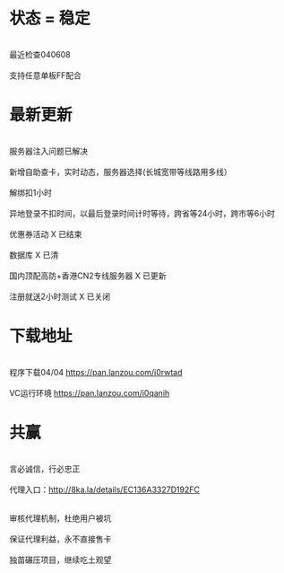 

# 状态 = 稳定

</br> 最近检查040608</br>
</br> 支持任意单板FF配合 </br>

# 最新更新
 
</br> 服务器注入问题已解决</br>
</br> 新增自助查卡，实时动态，服务器选择(长城宽带等线路用多线）</br>
</br> 解绑扣1小时</br>
</br> 异地登录不扣时间，以最后登录时间计时等待，跨省等24小时，跨市等6小时</br> 
</br> 优惠券活动 X 已结束</br>
</br> 数据库 X 已清</br>
</br> 国内顶配高防+香港CN2专线服务器 X 已更新</br>
</br> 注册就送2小时测试 X 已关闭</br>


# 下载地址 

</br>程序下载04/04 https://pan.lanzou.com/i0rwtad</br>
</br>VC运行环境 https://pan.lanzou.com/i0qanih</br>

# 共赢

</br> 言必诚信，行必忠正</br>
</br> 代理入口：http://8ka.la/details/EC136A3327D192FC </br>

</br> 审核代理机制，杜绝用户被坑</br> 
</br> 保证代理利益，永不直接售卡</br>
</br> 独苗碾压项目，继续吃土观望</br>



